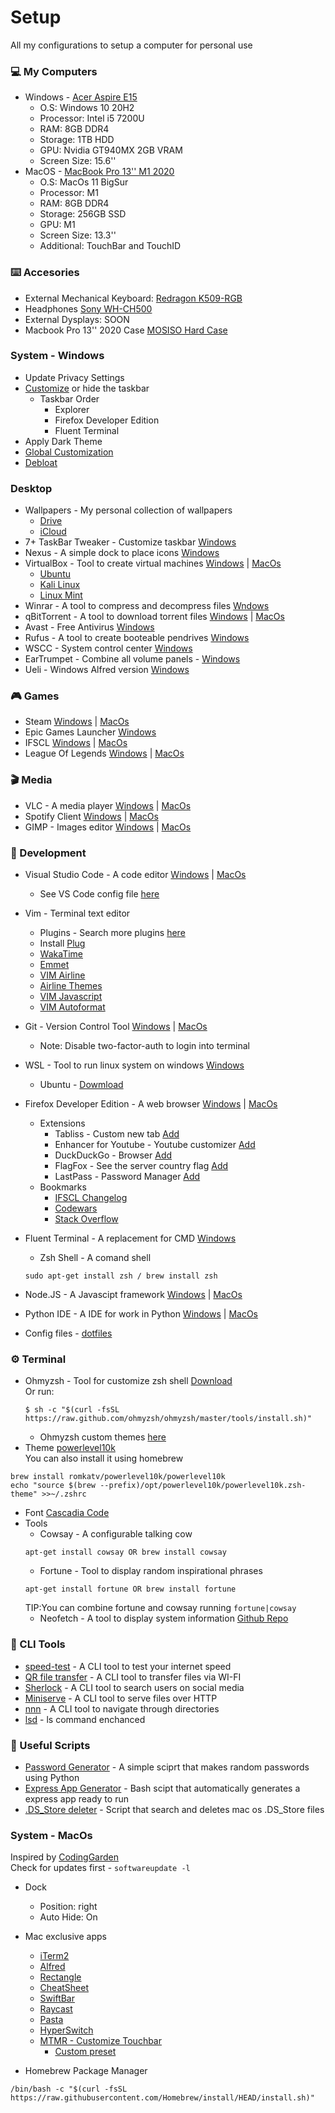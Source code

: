 # Setup

All my configurations to setup a computer for personal use

### 💻 My Computers

- Windows - <a href="https://www.amazon.es/Acer-Aspire-E15-Ordenador-Port%C3%A1til/dp/B01MYN9IRR" target="blank">Acer Aspire E15</a>
  - O.S: Windows 10 20H2
  - Processor: Intel i5 7200U
  - RAM: 8GB DDR4
  - Storage: 1TB HDD
  - GPU: Nvidia GT940MX 2GB VRAM
  - Screen Size: 15.6''
- MacOS - <a href="https://www.apple.com/macbook-pro-13/" target="blank">MacBook Pro 13'' M1 2020</a>
  - O.S: MacOs 11 BigSur
  - Processor: M1
  - RAM: 8GB DDR4
  - Storage: 256GB SSD
  - GPU: M1
  - Screen Size: 13.3''
  - Additional: TouchBar and TouchID

### ⌨️ Accesories

- External Mechanical Keyboard: <a href="https://www.amazon.com/-/es/dp/B07YNW3L2P/ref=sr_1_15?__mk_es_US=%C3%85M%C3%85%C5%BD%C3%95%C3%91&crid=37EGEH1CWEW1N&dchild=1&keywords=teclado+mecanico&qid=1625867875&refinements=p_n_feature_fourteen_browse-bin%3A21465205011%2Cp_36%3A2500-3000&rnid=386453011&s=videogames&sprefix=teclado+%2Caps%2C316&sr=1-15" target="blank">Redragon K509-RGB</a>
- Headphones <a href="https://www.sony.es/electronics/diadema/wh-ch500" target="blank">Sony WH-CH500</a>
- External Dysplays: SOON
- Macbook Pro 13'' 2020 Case <a href="https://www.amazon.es/gp/product/B08C78PKTM/ref=ppx_yo_dt_b_asin_title_o00_s00?ie=UTF8&psc=1" target="blank">MOSISO Hard Case</a>

### System - Windows

- Update Privacy Settings
- <a href="https://github.com/vhanla/TaskbarDock">Customize</a> or hide the taskbar
  - Taskbar Order
    - Explorer
    - Firefox Developer Edition
    - Fluent Terminal
- Apply Dark Theme
- <a href="https://winaerotweaker.com/">Global Customization</a>
- <a href="https://github.com/GabrielCrackPro/W10-Debloater">Debloat</a>

### Desktop

- Wallpapers - My personal collection of wallpapers
  - <a href="https://drive.google.com/drive/folders/18JwNTWYwK5xcWDfwWmcG69SPVEeNZEwD?usp=sharing" target="blank">Drive</a>
  - <a href="https://www.icloud.com/iclouddrive/0oqdYFrw9-aa4ukvTCoCRpzpg#Wallpapers" target="blank">iCloud</a>
- 7+ TaskBar Tweaker - Customize taskbar <a href="https://tweaker.rammichael.com/" target="blank">Windows</a>
- Nexus - A simple dock to place icons <a href ="https://nexus-dock.uptodown.com/windows" target="blank">Windows</a>
- VirtualBox - Tool to create virtual machines <a href="https://download.virtualbox.org/virtualbox/6.1.18/VirtualBox-6.1.18-142142-Win.exe">Windows</a> | <a href="https://download.virtualbox.org/virtualbox/6.1.18/VirtualBox-6.1.18-142142-OSX.dmg">MacOs</a>
  - <a href="https://ubuntu.com/">Ubuntu</a>
  - <a href="https://www.kali.org/">Kali Linux</a>
  - <a href="https://linuxmint.com/">Linux Mint</a>
- Winrar - A tool to compress and decompress files <a href="https://www.winrar.es/">Wndows</a>
- qBitTorrent - A tool to download torrent files <a href="https://www.fosshub.com/qBittorrent.html?dwl=qbittorrent_4.3.4.1_setup.exe">Windows</a> | <a href="https://www.fosshub.com/qBittorrent.html?dwl=qbittorrent-4.3.4.1.dmg">MacOs</a>
- Avast - Free Antivirus <a href="https://www.avast.com/es-es/index#pc">Windows</a>
- Rufus - A tool to create booteable pendrives <a href="https://rufus.ie/">Windows</a>
- WSCC - System control center <a href="https://www.kls-soft.com/wscc/downloads.php?dlf=wscc_setup.exe&dlt=WSCC%20(Setup)">Windows</a>
- EarTrumpet - Combine all volume panels - <a href="https://www.microsoft.com/es-es/p/eartrumpet/9nblggh516xp?cid=eartrumpet.landing&rtc=1&activetab=pivot:overviewtab">Windows</a>
- Ueli - Windows Alfred version <a href="https://github.com/oliverschwendener/ueli">Windows</a>

### 🎮 Games

- Steam <a href="https://cdn.akamai.steamstatic.com/client/installer/SteamSetup.exe">Windows</a> | <a href="https://cdn.akamai.steamstatic.com/client/installer/steam.dmg">MacOs</a>
- Epic Games Launcher <a href="https://launcher-public-service-prod06.ol.epicgames.com/launcher/api/installer/download/EpicGamesLauncherInstaller.msi">Windows</a>
- IFSCL <a href="https://ifscl.b-cdn.net/kolossus/Kolossus_152_197_Win.exe">Windows</a> | <a href="https://ifscl.b-cdn.net/kolossus/Kolossus_152_72_MacOS.zip">MacOs</a>
- League Of Legends <a href="https://signup.euw.leagueoflegends.com/es/signup/redownload">Windows</a> | <a href="https://lol.secure.dyn.riotcdn.net/channels/public/x/installer/current/live.euw.zip">MacOs</a>

### 🎬 Media

- VLC - A media player <a href="https://get.videolan.org/vlc/3.0.12/win64/vlc-3.0.12-win64.exe">Windows</a> | <a href="https://get.videolan.org/vlc/3.0.12.1/macosx/vlc-3.0.12.1-arm64.dmg">MacOs</a>
- Spotify Client <a href="https://www.spotify.com/es/download/windows/">Windows</a> | <a href="https://www.spotify.com/es/download/mac/">MacOs</a>
- GIMP - Images editor <a href="https://download.gimp.org/mirror/pub/gimp/v2.10/windows/gimp-2.10.24-setup-2.exe">Windows</a> | <a href="https://download.gimp.org/mirror/pub/gimp/v2.10/osx/gimp-2.10.22-x86_64-3.dmg">MacOs</a>

### 📄 Development

- Visual Studio Code - A code editor <a href="https://code.visualstudio.com/docs/?dv=win">Windows</a> | <a href="https://code.visualstudio.com/docs/?dv=osx">MacOs</a>
  - See VS Code config file <a href="https://github.com/GabrielCrackPro/vscode-settings">here</a>
- Vim - Terminal text editor
  - Plugins - Search more plugins <a href="https://vimawesome.com/" target="blank">here</a>
  - Install <a href="https://github.com/junegunn/vim-plug" target="blank">Plug</a>
  - <a href="https://wakatime.com/dashboard" target="blank">WakaTime</a>
  - <a href="https://vimawesome.com/plugin/emmet-vim" target="blank">Emmet</a>
  - <a href="https://github.com/vim-airline/vim-airline" target="blank">VIM Airline</a>
  - <a href="https://github.com/Queeq/vim-airline-themes" target="blank">Airline Themes</a>
  - <a href="https://vimawesome.com/plugin/vim-javascript" target="blank">VIM Javascript</a>
  - <a href="https://vimawesome.com/plugin/vim-autoformat" target="blank">VIM Autoformat</a>
- Git - Version Control Tool <a href="https://git-scm.com/download/win">Windows</a> | <a href="https://git-scm.com/download/mac">MacOs</a>
  - Note: Disable two-factor-auth to login into terminal
- WSL - Tool to run linux system on windows <a href="https://docs.microsoft.com/es-es/windows/wsl/install-win10">Windows</a>
  - Ubuntu - <a href="https://ubuntu.com/wsl">Dowmload</a>
- Firefox Developer Edition - A web browser <a href="https://download.mozilla.org/?product=firefox-devedition-stub&os=win&lang=es-ES&attribution_code=c291cmNlPWR1Y2tkdWNrZ28uY29tJm1lZGl1bT1yZWZlcnJhbCZjYW1wYWlnbj0obm90IHNldCkmY29udGVudD0obm90IHNldCkmZXhwZXJpbWVudD0obm90IHNldCkmdmFyaWF0aW9uPShub3Qgc2V0KSZ1YT1maXJlZm94JnZpc2l0X2lkPShub3Qgc2V0KQ..&attribution_sig=6027a4aa26d767927d7d03c1c922fe132e811d4c20e2eaaac33ec1be9cd815d4">Windows</a> | <a href="https://download.mozilla.org/?product=firefox-latest-ssl&os=osx&lang=es-ES">MacOs</a>
  - Extensions
    - Tabliss - Custom new tab <a href="https://tabliss.io/">Add</a>
    - Enhancer for Youtube - Youtube customizer <a href="https://addons.mozilla.org/en-US/firefox/addon/enhancer-for-youtube/">Add</a>
    - DuckDuckGo - Browser <a href="https://addons.mozilla.org/es/firefox/addon/duckduckgo-for-firefox/">Add</a>
    - FlagFox - See the server country flag <a href="https://addons.mozilla.org/es/firefox/addon/flagfox/">Add</a>
    - LastPass - Password Manager <a href="https://addons.mozilla.org/es/firefox/addon/lastpass-password-manager/">Add</a>
  - Bookmarks
    - <a href="http://docs.google.com/document/d/1NeflsQZ1i7OnFW1hhSW37zde82VWrXHXrj6hySu7isY/edit">IFSCL Changelog</a>
    - <a href="http://codewars.com">Codewars</a>
    - <a href="http://stackoverflow.com/">Stack Overflow</a>
- Fluent Terminal - A replacement for CMD <a href="https://github.com/felixse/FluentTerminal">Windows</a>
  - Zsh Shell - A comand shell
  ```
  sudo apt-get install zsh / brew install zsh
  ```
- Node.JS - A Javascipt framework <a href="https://nodejs.org/dist/v14.16.0/node-v14.16.0-x64.msi">Windows</a> | <a href="https://nodejs.org/dist/v14.16.0/node-v14.16.0.pkg">MacOs</a>
- Python IDE - A IDE for work in Python <a href="https://www.python.org/downloads/windows/">Windows</a> | <a href="https://www.python.org/downloads/mac-osx/">MacOs</a>

- Config files - <a href="http://www.github.com/GabrielCrackPro/dotfiles" target="blank">dotfiles</a>

### ⚙️ Terminal

- Ohmyzsh - Tool for customize zsh shell <a href="https://ohmyz.sh/#install">Download</a> <br>
  Or run:
  ```
  $ sh -c "$(curl -fsSL https://raw.github.com/ohmyzsh/ohmyzsh/master/tools/install.sh)"
  ```
  - Ohmyzsh custom themes <a href="https://zshthem.es/all/">here</a>
- Theme <a href="https://github.com/romkatv/powerlevel10k" target="blank">powerlevel10k</a> <br>
  You can also install it using homebrew

```
brew install romkatv/powerlevel10k/powerlevel10k
echo "source $(brew --prefix)/opt/powerlevel10k/powerlevel10k.zsh-theme" >>~/.zshrc
```

- Font <a href="https://github.com/microsoft/cascadia-code">Cascadia Code</a>
- Tools
  - Cowsay - A configurable talking cow
  ```
  apt-get install cowsay OR brew install cowsay
  ```
  - Fortune - Tool to display random inspirational phrases
  ```
  apt-get install fortune OR brew install fortune
  ```
  TIP:You can combine fortune and cowsay running <code>fortune|cowsay</code>
  - Neofetch - A tool to display system information <a href="https://github.com/dylanaraps/neofetch">Github Repo</a>

### 🚀 CLI Tools

- <a href="https://github.com/sindresorhus/speed-test">speed-test</a> - A CLI tool to test your internet speed
- <a href="https://github.com/sdushantha/qr-filetransfer">QR file transfer</a> - A CLI tool to transfer files via WI-FI
- <a href="https://github.com/sherlock-project/sherlock">Sherlock</a> - A CLI tool to search users on social media
- <a href="https://github.com/svenstaro/miniserve">Miniserve</a> - A CLI tool to serve files over HTTP
- <a href="https://github.com/jarun/nnn">nnn</a> - A CLI tool to navigate through directories
- <a href="https://github.com/Peltoche/lsd">lsd</a> - ls command enchanced

### 📝 Useful Scripts

- <a href="https://github.com/GabrielCrackPro/Setup/blob/main/Scripts/password_generator.py">Password Generator</a> - A simple sciprt that makes random passwords using Python
- <a href="https://github.com/GabrielCrackPro/Setup/blob/main/Scripts/express-app-generator.sh">Express App Generator</a> - Bash scipt that automatically generates a express app ready to run
- <a href="https://github.com/GabrielCrackPro/Setup/blob/main/Scripts/delete-dsstore.py">.DS_Store deleter</a> - Script that search and deletes mac os .DS_Store files

### System - MacOs

Inspired by <a href="https://www.youtube.com/watch?v=tMNOpaQrfAE">CodingGarden</a> <br>
Check for updates first - <code>softwareupdate -l</code>

- Dock
  - Position: right
  - Auto Hide: On
- Mac exclusive apps

  - <a href="https://iterm2.com/downloads/stable/latest">iTerm2</a>
  - <a href="https://cachefly.alfredapp.com/Alfred_4.3.2_1221.dmg">Alfred</a>
  - <a href="https://github.com/rxhanson/Rectangle/releases/download/v0.48/Rectangle0.48.dmg">Rectangle</a>
  - <a href="https://www.mediaatelier.com/CheatSheet/?lang=en">CheatSheet</a>
  - <a href="https://github.com/swiftbar/SwiftBar/releases/download/v1.4.0/SwiftBar.zip" target="blank">SwiftBar</a>
  - <a href="https://www.raycast.com" target="blank">Raycast</a>
  - <a href="https://apps.apple.com/us/app/pasta/id1438389787?mt=12" target="blank">Pasta</a>
  - <a href="https://bahoom.com/hyperswitch" target="blank">HyperSwitch</a>
  - <a href="https://github.com/Toxblh/MTMR/releases" target="blank">MTMR - Customize Touchbar</a>
    - <a href="https://github.com/GabrielCrackPro/Setup/blob/main/mtmr.json" target="blank">Custom preset</a>

- Homebrew Package Manager

```
/bin/bash -c "$(curl -fsSL https://raw.githubusercontent.com/Homebrew/install/HEAD/install.sh)"
```
